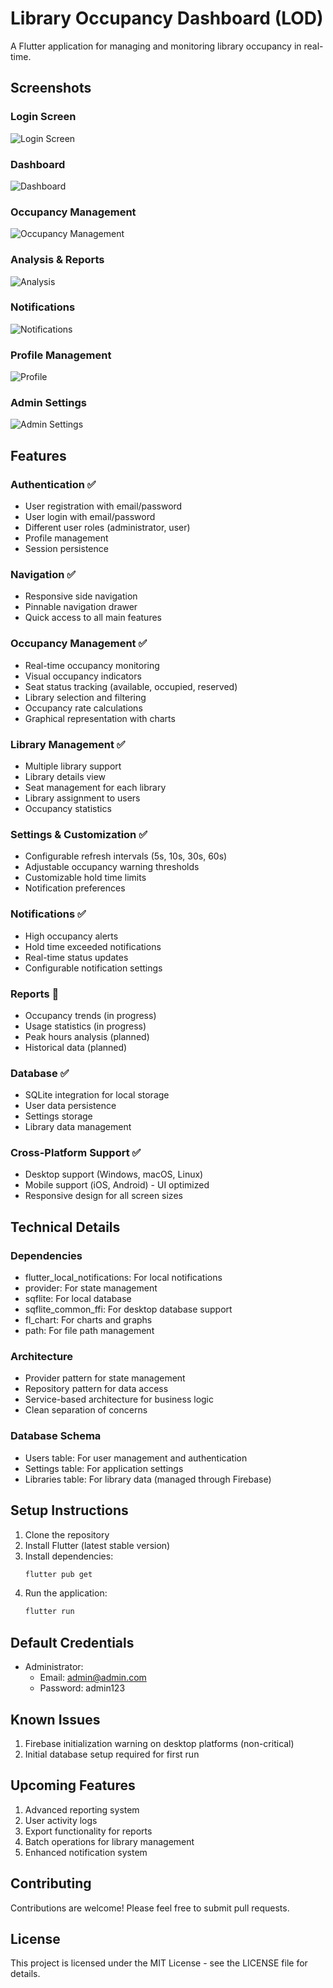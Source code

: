 # Library Occupancy Dashboard (LOD)

A Flutter application for managing and monitoring library occupancy in real-time.

## Screenshots

### Login Screen

![Login Screen](git_images/login.png)

### Dashboard

![Dashboard](git_images/dashboard.png)

### Occupancy Management

![Occupancy Management](git_images/occupancy.png)

### Analysis & Reports

![Analysis](git_images/analysis.png)

### Notifications

![Notifications](git_images/notifications.png)

### Profile Management

![Profile](git_images/profile.png)

### Admin Settings

![Admin Settings](git_images/admin-settings.png)

## Features

### Authentication ✅

- User registration with email/password
- User login with email/password
- Different user roles (administrator, user)
- Profile management
- Session persistence

### Navigation ✅

- Responsive side navigation
- Pinnable navigation drawer
- Quick access to all main features

### Occupancy Management ✅

- Real-time occupancy monitoring
- Visual occupancy indicators
- Seat status tracking (available, occupied, reserved)
- Library selection and filtering
- Occupancy rate calculations
- Graphical representation with charts

### Library Management ✅

- Multiple library support
- Library details view
- Seat management for each library
- Library assignment to users
- Occupancy statistics

### Settings & Customization ✅

- Configurable refresh intervals (5s, 10s, 30s, 60s)
- Adjustable occupancy warning thresholds
- Customizable hold time limits
- Notification preferences

### Notifications ✅

- High occupancy alerts
- Hold time exceeded notifications
- Real-time status updates
- Configurable notification settings

### Reports 🚧

- Occupancy trends (in progress)
- Usage statistics (in progress)
- Peak hours analysis (planned)
- Historical data (planned)

### Database ✅

- SQLite integration for local storage
- User data persistence
- Settings storage
- Library data management

### Cross-Platform Support ✅

- Desktop support (Windows, macOS, Linux)
- Mobile support (iOS, Android) - UI optimized
- Responsive design for all screen sizes

## Technical Details

### Dependencies

- flutter_local_notifications: For local notifications
- provider: For state management
- sqflite: For local database
- sqflite_common_ffi: For desktop database support
- fl_chart: For charts and graphs
- path: For file path management

### Architecture

- Provider pattern for state management
- Repository pattern for data access
- Service-based architecture for business logic
- Clean separation of concerns

### Database Schema

- Users table: For user management and authentication
- Settings table: For application settings
- Libraries table: For library data (managed through Firebase)

## Setup Instructions

1. Clone the repository
2. Install Flutter (latest stable version)
3. Install dependencies:
   ```bash
   flutter pub get
   ```
4. Run the application:
   ```bash
   flutter run
   ```

## Default Credentials

- Administrator:
  - Email: admin@admin.com
  - Password: admin123

## Known Issues

1. Firebase initialization warning on desktop platforms (non-critical)
2. Initial database setup required for first run

## Upcoming Features

1. Advanced reporting system
2. User activity logs
3. Export functionality for reports
4. Batch operations for library management
5. Enhanced notification system

## Contributing

Contributions are welcome! Please feel free to submit pull requests.

## License

This project is licensed under the MIT License - see the LICENSE file for details.
